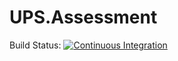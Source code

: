 # UPS.Assessment

Build Status: [![Continuous Integration](https://github.com/mohammad-binary/UPS.Assessment/actions/workflows/CI.yml/badge.svg)](https://github.com/mohammad-binary/UPS.Assessment/actions/workflows/CI.yml)
